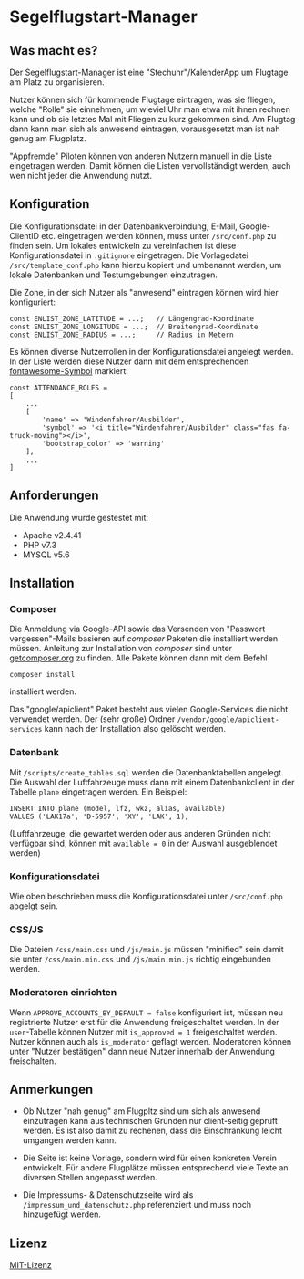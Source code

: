 # Segelflugstart-Manager
## Was macht es?
Der Segelflugstart-Manager ist eine "Stechuhr"/KalenderApp um Flugtage am Platz zu organisieren.

Nutzer können sich für kommende Flugtage eintragen, was sie fliegen, welche "Rolle" sie einnehmen, um wieviel Uhr man etwa mit ihnen rechnen kann und ob sie letztes Mal mit Fliegen zu kurz gekommen sind. Am Flugtag dann kann man sich als anwesend eintragen, vorausgesetzt man ist nah genug am Flugplatz.

"Appfremde" Piloten können von anderen Nutzern manuell in die Liste eingetragen werden. Damit können die Listen vervollständigt werden, auch wen nicht jeder die Anwendung nutzt.

## Konfiguration
Die Konfigurationsdatei in der Datenbankverbindung, E-Mail, Google-ClientID etc. eingetragen werden können, muss unter `/src/conf.php` zu finden sein. Um lokales entwickeln zu vereinfachen ist diese Konfigurationsdatei in `.gitignore` eingetragen. Die Vorlagedatei `/src/template_conf.php` kann hierzu kopiert und umbenannt werden, um lokale Datenbanken und Testumgebungen einzutragen.

Die Zone, in der sich Nutzer als "anwesend" eintragen können wird hier konfiguriert:
````
const ENLIST_ZONE_LATITUDE = ...;   // Längengrad-Koordinate
const ENLIST_ZONE_LONGITUDE = ...;  // Breitengrad-Koordinate
const ENLIST_ZONE_RADIUS = ...;     // Radius in Metern
````
Es können diverse Nutzerrollen in der Konfigurationsdatei angelegt werden. In der Liste werden diese Nutzer dann mit dem entsprechenden [fontawesome-Symbol](https://fontawesome.com/icons?d=gallery&p=2&m=free) markiert:
````
const ATTENDANCE_ROLES = 
[
    ...
    [
        'name' => 'Windenfahrer/Ausbilder',
        'symbol' => '<i title="Windenfahrer/Ausbilder" class="fas fa-truck-moving"></i>',
        'bootstrap_color' => 'warning'
    ],
    ...
]
````

## Anforderungen
Die Anwendung wurde gestestet mit:
* Apache v2.4.41
* PHP v7.3
* MYSQL v5.6

## Installation

### Composer
Die Anmeldung via Google-API sowie das Versenden von "Passwort vergessen"-Mails basieren auf _composer_ Paketen die installiert werden müssen. Anleitung zur Installation von _composer_ sind unter [getcomposer.org](https://getcomposer.org/) zu finden. Alle Pakete können dann mit dem Befehl
````
composer install
````
installiert werden.

Das "google/apiclient" Paket besteht aus vielen Google-Services die nicht verwendet werden. Der (sehr große) Ordner `/vendor/google/apiclient-services` kann nach der Installation also gelöscht werden.

### Datenbank
Mit `/scripts/create_tables.sql` werden die Datenbanktabellen angelegt. Die Auswahl der Luftfahrzeuge muss dann mit einem Datenbankclient in der Tabelle `plane` eingetragen werden. Ein Beispiel:
````
INSERT INTO plane (model, lfz, wkz, alias, available)
VALUES ('LAK17a', 'D-5957', 'XY', 'LAK', 1),
````
(Luftfahrzeuge, die gewartet werden oder aus anderen Gründen nicht verfügbar sind, können mit `available = 0` in der Auswahl ausgeblendet werden)

### Konfigurationsdatei
Wie oben beschrieben muss die Konfigurationsdatei unter `/src/conf.php` abgelgt sein.

### CSS/JS
Die Dateien `/css/main.css` und `/js/main.js` müssen "minified" sein damit sie unter
`/css/main.min.css` und `/js/main.min.js` richtig eingebunden werden.

### Moderatoren einrichten
Wenn `APPROVE_ACCOUNTS_BY_DEFAULT = false` konfiguriert ist, müssen neu registrierte Nutzer erst für die Anwendung freigeschaltet werden. In der `user`-Tabelle können Nutzer mit `is_approved = 1` freigeschaltet werden. Nutzer können auch als `is_moderator` geflagt werden. Moderatoren können unter "Nutzer bestätigen" dann neue Nutzer innerhalb der Anwendung freischalten.

## Anmerkungen
* Ob Nutzer "nah genug" am Flugpltz sind um sich als anwesend einzutragen kann aus technischen Gründen nur client-seitig geprüft werden. Es ist also damit zu rechenen, dass die Einschränkung leicht umgangen werden kann.

* Die Seite ist keine Vorlage, sondern wird für einen konkreten Verein entwickelt. Für andere Flugplätze müssen entsprechend viele Texte an diversen Stellen angepasst werden.

* Die Impressums- & Datenschutzseite wird als `/impressum_und_datenschutz.php` referenziert und muss noch hinzugefügt werden.

## Lizenz
[MIT-Lizenz](https://github.com/Duck-Mc-Muffin/Segelflugstart-Manager/blob/main/LICENSE)